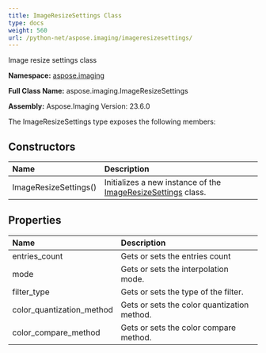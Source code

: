 ```yaml
---
title: ImageResizeSettings Class
type: docs
weight: 560
url: /python-net/aspose.imaging/imageresizesettings/
---
```


Image resize settings class

**Namespace:** [aspose.imaging](/imaging/python-net/aspose.imaging/)

**Full Class Name:** aspose.imaging.ImageResizeSettings

**Assembly:**  Aspose.Imaging Version: 23.6.0

The ImageResizeSettings type exposes the following members:
## **Constructors**
|**Name**|**Description**|
| :- | :- |
|ImageResizeSettings()|Initializes a new instance of the [ImageResizeSettings](/imaging/python-net/aspose.imaging/imageresizesettings/) class.|
## **Properties**
|**Name**|**Description**|
| :- | :- |
|entries_count|Gets or sets the entries count|
|mode|Gets or sets the interpolation mode.|
|filter_type|Gets or sets the type of the filter.|
|color_quantization_method|Gets or sets the color quantization method.|
|color_compare_method|Gets or sets the color compare method.|
